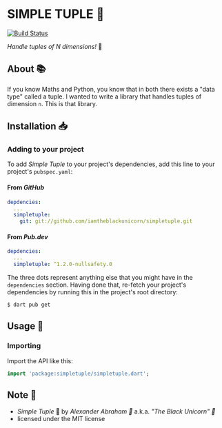 # SIMPLE TUPLE :abacus:

[![Build Status](https://travis-ci.com/iamtheblackunicorn/simpletuple.svg?branch=main)](https://travis-ci.com/iamtheblackunicorn/simpletuple)

*Handle tuples of N dimensions!* :abacus:

## About :books:

If you know Maths and Python, you know that in both there exists a "data type" called a tuple.
I wanted to write a library that handles tuples of dimension `n`. This is that library.

## Installation :inbox_tray:

### Adding to your project

To add *Simple Tuple* to your project's dependencies, add this line to your project's `pubspec.yaml`:

#### From *GitHub*

```YAML
depdencies:
  ...
  simpletuple:
    git: git://github.com/iamtheblackunicorn/simpletuple.git
```

#### From *Pub.dev*

```YAML
depdencies:
  ...
  simpletuple: ^1.2.0-nullsafety.0
```

The three dots represent anything else that you might have in the `dependencies` section. Having done that, re-fetch your project's dependencies by running this in the project's root directory:

```bash
$ dart pub get
```

## Usage :hammer:

### Importing

Import the API like this:

```dart
import 'package:simpletuple/simpletuple.dart';
```

## Note :scroll:

- *Simple  Tuple* :abacus: by *Alexander Abraham :black_heart:* a.k.a. *"The Black Unicorn" :unicorn:*
- licensed under the MIT license
